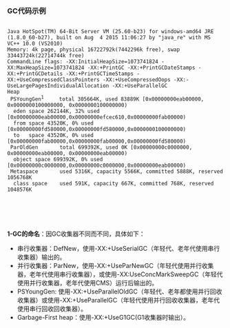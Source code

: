 ### GC代码示例

<code>
Java HotSpot(TM) 64-Bit Server VM (25.60-b23) for windows-amd64 JRE (1.8.0_60-b27), built on Aug  4 2015 11:06:27 by "java_re" with MS VC++ 10.0 (VS2010)
Memory: 4k page, physical 16722792k(7442296k free), swap 33443724k(22714744k free)  
CommandLine flags: -XX:InitialHeapSize=1073741824 -XX:MaxHeapSize=1073741824 -XX:+PrintGC -XX:+PrintGCDateStamps -XX:+PrintGCDetails -XX:+PrintGCTimeStamps -XX:+UseCompressedClassPointers -XX:+UseCompressedOops -XX:-UseLargePagesIndividualAllocation -XX:+UseParallelGC 
Heap  
 PSYoungGen<sup>1</sup>     total 305664K, used 83889K [0x00000000eab00000, 0x0000000100000000, 0x0000000100000000)  
  eden space 262144K, 32% used [0x00000000eab00000,0x00000000efcec610,0x00000000fab00000)  
  from space 43520K, 0% used [0x00000000fd580000,0x00000000fd580000,0x0000000100000000)  
  to   space 43520K, 0% used [0x00000000fab00000,0x00000000fab00000,0x00000000fd580000)  
 ParOldGen       total 699392K, used 0K [0x00000000c0000000, 0x00000000eab00000, 0x00000000eab00000)  
  object space 699392K, 0% used [0x00000000c0000000,0x00000000c0000000,0x00000000eab00000)  
 Metaspace       used 5316K, capacity 5566K, committed 5888K, reserved 1056768K  
  class space    used 591K, capacity 667K, committed 768K, reserved 1048576K  
</code>  
<br>
<br>
<br>
<br>
<br>  
<strong>1-GC的命名</strong>：因GC收集器不同而不同，具体如下：
<br>


* 串行收集器：DefNew，使用-XX:+UseSerialGC（年轻代、老年代使用串行收集器）输出的。  
* 并行收集器：ParNew，使用-XX:+UseParNewGC（年轻代使用并行收集器，老年代使用串行收集器），或使用-XX:UseConcMarkSweepGC（年轻代使用并行收集器，老年代使用CMS）运行后输出的。  
* PSYoungGen: 使用-XX:+UseParallelOldGC（年轻代、老年都使用并行回收收集器）或使用-XX:+UseParallelGC（年轻代使用并行回收收集器，老年代使用串行回收回收集器）。  
* Garbage-First heap：使用-XX:+UseG1GC(G1收集器时输出）。  
